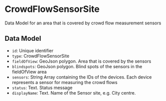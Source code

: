 # CrowdFlowSensorSite

Data Model for an area that is covered by crowd flow measurement sensors

## Data Model

- `id`: Unique identifier
- `type`: CrowdFlowSensorSite
- `fieldOfView`: GeoJson polygon. Area that is covered by the sensors
- `blindspots`: GeoJson polygon. Blind spots of the sensors in the fieldOfView area
- `sensors`: String Array containing the IDs of the devices. Each device represents a sensor for measuring the crowd flows
- `status`: Text. Status message
- `displayName`: Text. Name of the Sensor site, e.g. City centre.
